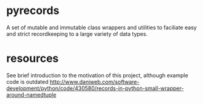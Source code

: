 pyrecords
=========

A set of mutable and immutable class wrappers and utilities to faciliate easy and strict recordkeeping to a large variety of data types.

resources
=========

See brief introduction to the motivation of this project, although example code is outdated
http://www.daniweb.com/software-development/python/code/430580/records-in-python-small-wrapper-around-namedtuple


